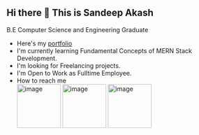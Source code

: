 ## Hi there 👋 This is Sandeep Akash

B.E Computer Science and Engineering Graduate

- Here's my [portfolio](https://www.github.com/sandeepakash07)
- I'm currently learning Fundamental Concepts of MERN Stack Development.
- I'm looking for Freelancing projects.
- I'm Open to Work as Fulltime Employee.
- How to reach me
<br/>[<img width="100" height="100" alt="image" src="https://github.com/user-attachments/assets/68dad68e-bca4-4e52-acea-049cb3b18c01" />](https://www.linkedin.com/in/sandeepaakash) [<img width="100" height="100" alt="image" src="https://github.com/user-attachments/assets/b669b753-6337-4aa8-b4f0-7a9a9d9b9998" />](https://www.instagram.com/sandeepakash_) [<img width="100" height="100" alt="image" src="https://github.com/user-attachments/assets/a4daa41e-32cb-45b1-894a-7887763803f2" />](https://www.x.com/sandeepakash_)
